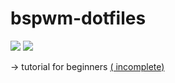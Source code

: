 # bspwm-dotfiles
<img src="https://raw.githubusercontent.com/siduck76/bspwm-dotfiles/main/screenshots/cover.png"> 
<img src="https://github.com/siduck76/bspwm-dotfiles/blob/main/screenshots/co.png">

-> tutorial for beginners  <a href ="https://siduck76.github.io/bspwm-dotfiles/">( incomplete) </a> 
